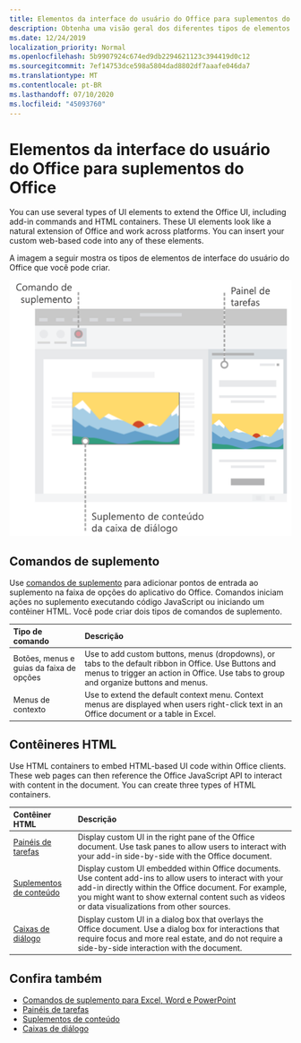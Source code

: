 ```yaml
---
title: Elementos da interface do usuário do Office para suplementos do Office
description: Obtenha uma visão geral dos diferentes tipos de elementos de interface do usuário em um suplemento do Office.
ms.date: 12/24/2019
localization_priority: Normal
ms.openlocfilehash: 5b9907924c674ed9db2294621123c394419d0c12
ms.sourcegitcommit: 7ef14753dce598a5804dad8802df7aaafe046da7
ms.translationtype: MT
ms.contentlocale: pt-BR
ms.lasthandoff: 07/10/2020
ms.locfileid: "45093760"
---
```

# <a name="office-ui-elements-for-office-add-ins"></a>Elementos da interface do usuário do Office para suplementos do Office

You can use several types of UI elements to extend the Office UI, including add-in commands and HTML containers. These UI elements look like a natural extension of Office and work across platforms. You can insert your custom web-based code into any of these elements.

A imagem a seguir mostra os tipos de elementos de interface do usuário do Office que você pode criar.

![Uma imagem que mostra comandos de suplemento na faixa de opções, um painel de tarefas e uma caixa de diálogo em um documento do Office](../images/add-in-ui-elements.png)

## <a name="add-in-commands"></a>Comandos de suplemento

Use [comandos de suplemento](add-in-commands.md) para adicionar pontos de entrada ao suplemento na faixa de opções do aplicativo do Office. Comandos iniciam ações no suplemento executando código JavaScript ou iniciando um contêiner HTML. Você pode criar dois tipos de comandos de suplemento.

|**Tipo de comando**|**Descrição**|
|:---------------|:--------------|
|Botões, menus e guias da faixa de opções|Use to add custom buttons, menus (dropdowns), or tabs to the default ribbon in Office. Use Buttons and menus to trigger an action in Office. Use tabs to group and organize buttons and menus.|
|Menus de contexto| Use to extend the default context menu. Context menus are displayed when users right-click text in an Office document or a table in Excel.| 

## <a name="html-containers"></a>Contêineres HTML

Use HTML containers to embed HTML-based UI code within Office clients. These web pages can then reference the Office JavaScript API to interact with content in the document. You can create three types of HTML containers.

|**Contêiner HTML**|**Descrição**|
|:-----------------|:--------------|
|[Painéis de tarefas](task-pane-add-ins.md)|Display custom UI in the right pane of the Office document. Use task panes to allow users to interact with your add-in side-by-side with the Office document.|
|[Suplementos de conteúdo](content-add-ins.md)|Display custom UI embedded within Office documents. Use content add-ins to allow users to interact with your add-in directly within the Office document. For example, you might want to show external content such as videos or data visualizations from other sources. |
|[Caixas de diálogo](dialog-boxes.md)|Display custom UI in a dialog box that overlays the Office document. Use a dialog box for interactions that require focus and more real estate, and do not require a side-by-side interaction with the document.|

## <a name="see-also"></a>Confira também

- [Comandos de suplemento para Excel, Word e PowerPoint](add-in-commands.md)
- [Painéis de tarefas](task-pane-add-ins.md)
- [Suplementos de conteúdo](content-add-ins.md)
- [Caixas de diálogo](dialog-boxes.md)
